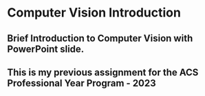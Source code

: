 # Computer Vision Introduction
## Brief Introduction to Computer Vision with PowerPoint slide.

This is my previous assignment for the ACS Professional Year Program - 2023
-
